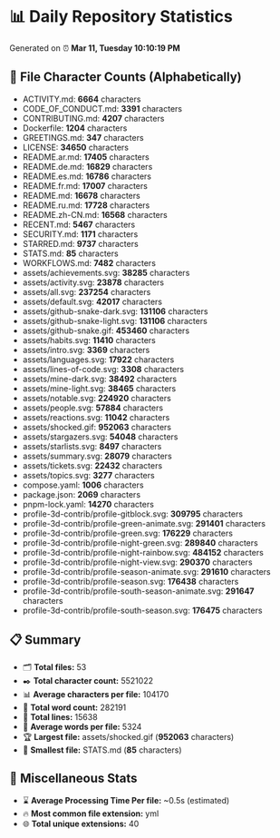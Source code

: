 # 📊 Daily Repository Statistics
Generated on ⏰ **Mar 11, Tuesday 10:10:19 PM**

## 📂 File Character Counts (Alphabetically)
- ACTIVITY.md: **6664** characters
- CODE_OF_CONDUCT.md: **3391** characters
- CONTRIBUTING.md: **4207** characters
- Dockerfile: **1204** characters
- GREETINGS.md: **347** characters
- LICENSE: **34650** characters
- README.ar.md: **17405** characters
- README.de.md: **16829** characters
- README.es.md: **16786** characters
- README.fr.md: **17007** characters
- README.md: **16678** characters
- README.ru.md: **17728** characters
- README.zh-CN.md: **16568** characters
- RECENT.md: **5467** characters
- SECURITY.md: **1171** characters
- STARRED.md: **9737** characters
- STATS.md: **85** characters
- WORKFLOWS.md: **7482** characters
- assets/achievements.svg: **38285** characters
- assets/activity.svg: **23878** characters
- assets/all.svg: **237254** characters
- assets/default.svg: **42017** characters
- assets/github-snake-dark.svg: **131106** characters
- assets/github-snake-light.svg: **131106** characters
- assets/github-snake.gif: **453460** characters
- assets/habits.svg: **11410** characters
- assets/intro.svg: **3369** characters
- assets/languages.svg: **17922** characters
- assets/lines-of-code.svg: **3308** characters
- assets/mine-dark.svg: **38492** characters
- assets/mine-light.svg: **38465** characters
- assets/notable.svg: **224920** characters
- assets/people.svg: **57884** characters
- assets/reactions.svg: **11042** characters
- assets/shocked.gif: **952063** characters
- assets/stargazers.svg: **54048** characters
- assets/starlists.svg: **8497** characters
- assets/summary.svg: **28079** characters
- assets/tickets.svg: **22432** characters
- assets/topics.svg: **3277** characters
- compose.yaml: **1006** characters
- package.json: **2069** characters
- pnpm-lock.yaml: **14270** characters
- profile-3d-contrib/profile-gitblock.svg: **309795** characters
- profile-3d-contrib/profile-green-animate.svg: **291401** characters
- profile-3d-contrib/profile-green.svg: **176229** characters
- profile-3d-contrib/profile-night-green.svg: **289840** characters
- profile-3d-contrib/profile-night-rainbow.svg: **484152** characters
- profile-3d-contrib/profile-night-view.svg: **290370** characters
- profile-3d-contrib/profile-season-animate.svg: **291610** characters
- profile-3d-contrib/profile-season.svg: **176438** characters
- profile-3d-contrib/profile-south-season-animate.svg: **291647** characters
- profile-3d-contrib/profile-south-season.svg: **176475** characters

## 📋 Summary
- 🗂️ **Total files:** 53
- ✒️ **Total character count:** 5521022
- 📊 **Average characters per file:** 104170
- 📝 **Total word count:** 282191
- 🧾 **Total lines:** 15638
- 📐 **Average words per file:** 5324
- 🏆 **Largest file:** assets/shocked.gif (**952063** characters)
- 🥉 **Smallest file:** STATS.md (**85** characters)

## 🌟 Miscellaneous Stats
- ⌛ **Average Processing Time Per file:** ~0.5s (estimated)
- 🔥 **Most common file extension:** yml
- 🌐 **Total unique extensions:** 40
